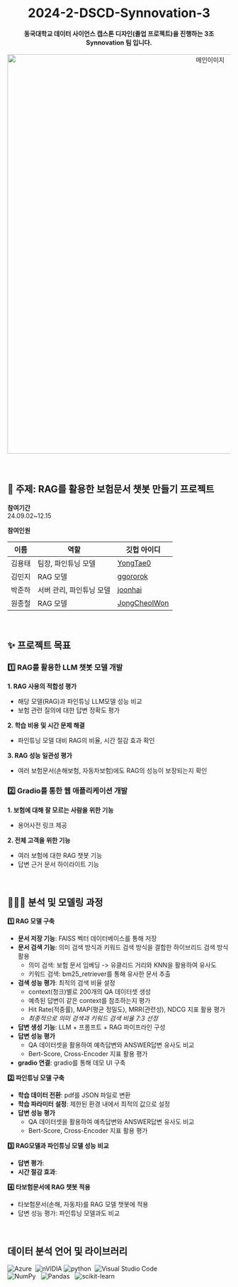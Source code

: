 <h1 align="center"> 2024-2-DSCD-Synnovation-3 </h1>
<div align="center"> <b>동국대학교 데이터 사이언스 캡스톤 디자인(졸업 프로젝트)을 진행하는 3조 Synnovation 팀 입니다.</b> </div> </br>
<div align="center"> <img src="https://github.com/user-attachments/assets/ba0220e7-d89c-41cb-b3ed-8f9d44a05267" alt="메인이미지" width="900"> </div>
</br>
</br>

## 🤖 주제: RAG를 활용한 보험문서 챗봇 만들기 프로젝트

**참여기간**  </br>
24.09.02~12.15 </br>

**참여인원**  </br>

|이름|역할|깃헙 아이디|
|------|---|---|
| 김용태 | 팀장, 파인튜닝 모델 | [YongTae0](https://github.com/YongTae0) |
| 김민지 | RAG 모델 | [ggororok](https://github.com/ggororok) |
| 박준하 | 서버 관리, 파인튜닝 모델 |[joonhai](https://github.com/joonhai)|
| 원종철 | RAG 모델 | [JongCheolWon](https://github.com/JongCheolWon) | 
</br>

## ✨ 프로젝트 목표
### 1️⃣ RAG를 활용한 LLM 챗봇 모델 개발 
**1. RAG 사용의 적합성 평가** 
  - 해당 모델(RAG)과 파인튜닝 LLM모델 성능 비교
  - 보험 관련 질의에 대한 답변 정확도 평가 </br>

**2. 학습 비용 및 시간 문제 해결**
  - 파인튜닝 모델 대비 RAG의 비율, 시간 절감 효과 확인 </br>

**3. RAG 성능 일관성 평가**
  - 여러 보험문서(손해보험, 자동차보험)에도 RAG의 성능이 보장되는지 확인 </br>
  
### 2️⃣ Gradio를 통한 웹 애플리케이션 개발 
**1. 보험에 대해 잘 모르는 사람을 위한 기능** 
- 용어사전 링크 제공

**2. 전체 고객을 위한 기능**
- 여러 보험에 대한 RAG 챗봇 기능 
- 답변 근거 문서 하이라이트 기능
</br>

## 🧑🏻‍💻 분석 및 모델링 과정
**1️⃣ RAG 모델 구축**  </br>
+ **문서 저장 기능**: FAISS 벡터 데이터베이스를 통해 저장 </br>
+ **문서 검색 기능**: 의미 검색 방식과 키워드 검색 방식을 결합한 하이브리드 검색 방식 활용  </br>
   +  의미 검색: 보험 문서 임베딩 -> 유클리드 거리와 KNN을 활용하여 유사도  </br> 
   +  키워드 검색: bm25_retriever를 통해 유사한 문서 추출  </br>
+ **검색 성능 평가**: 최적의 검색 비율 설정  </br>
   +  context(청크)별로 200개의 QA 데이터셋 생성  </br>
   +  예측된 답변이 같은 context를 참조하는지 평가  </br>
   +  Hit Rate(적중률), MAP(평균 정밀도), MRR(관련성), NDCG 지표 활용 평가  </br>
   +  _최종적으로 의미 검색과 키워드 검색 비율 7:3 선정_ </br>
+ **답변 생성 기능**: LLM + 프롬프트 + RAG 파이프라인 구성  </br>
+ **답변 성능 평가**  </br> 
   +  QA 데이터셋을 활용하여 예측답변와 ANSWER답변 유사도 비교  </br>
   +  Bert-Score, Cross-Encoder 지표 활용 평가  </br>
+ **gradio 연결**: gradio를 통해 데모 UI 구축  </br>
   
**2️⃣ 파인튜닝 모델 구축** </br>
+ **학습 데이터 전환**: pdf를 JSON 파일로 변환 </br>
+ **학습 파라미터 설정**: 제한된 환경 내에서 최적의 값으로 설정 </br>
+ **답변 성능 평가** </br>
   +  QA 데이터셋을 활용하여 예측답변와 ANSWER답변 유사도 비교 </br>
   +  Bert-Score, Cross-Encoder 지표 활용 평가 </br>
   
**3️⃣ RAG모델과 파인튜닝 모델 성능 비교**  </br>
+ **답변 평가**: </br>
+ **시간 절감 효과**: </br>

**4️⃣ 타보험문서에 RAG 챗봇 적용**  </br>
+ 타보험문서(손해, 자동차)를 RAG 모델 챗봇에 적용  </br>
+ 답변 성능 평가: 파인튜닝 모델과도 비교 </br>
</br>

## 데이터 분석 언어 및 라이브러리
![Azure](https://img.shields.io/badge/azure-%230072C6.svg?style=for-the-badge&logo=microsoftazure&logoColor=white) &nbsp;![nVIDIA](https://img.shields.io/badge/cuda-000000.svg?style=for-the-badge&logo=nVIDIA&logoColor=green)
![python](https://img.shields.io/badge/Python-14354C?style=for-the-badge&logo=python&logoColor=white)&nbsp; ![Visual Studio Code](https://img.shields.io/badge/Visual%20Studio%20Code-0078d7.svg?style=for-the-badge&logo=visual-studio-code&logoColor=white) &nbsp;<br>
![NumPy](https://img.shields.io/badge/numpy-%23013243.svg?style=for-the-badge&logo=numpy&logoColor=white) &nbsp; ![Pandas](https://img.shields.io/badge/pandas-%23150458.svg?style=for-the-badge&logo=pandas&logoColor=white) &nbsp; ![scikit-learn](https://img.shields.io/badge/scikit--learn-%23F7931E.svg?style=for-the-badge&logo=scikit-learn&logoColor=white) &nbsp; </br>

